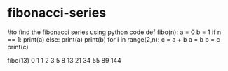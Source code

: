 # fibonacci-series
#to find the fibonacci series using python code
def fibo(n):
    a = 0
    b = 1
    if n ==  1:
        print(a)
    else:
        print(a)
        print(b)
        for i in range(2,n):
            c = a + b
            a = b
            b = c
            print(c)

            
fibo(13)
0
1
1
2
3
5
8
13
21
34
55
89
144

     
   

